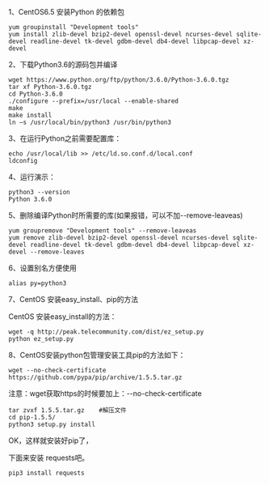1、CentOS6.5 安装Python 的依赖包

	yum groupinstall "Development tools"
	yum install zlib-devel bzip2-devel openssl-devel ncurses-devel sqlite-devel readline-devel tk-devel gdbm-devel db4-devel libpcap-devel xz-devel

2、下载Python3.6的源码包并编译

	wget https://www.python.org/ftp/python/3.6.0/Python-3.6.0.tgz
	tar xf Python-3.6.0.tgz
	cd Python-3.6.0
	./configure --prefix=/usr/local --enable-shared
	make
	make install
	ln –s /usr/local/bin/python3 /usr/bin/python3

3、在运行Python之前需要配置库：

	echo /usr/local/lib >> /etc/ld.so.conf.d/local.conf
	ldconfig

4、运行演示：

	python3 --version
	Python 3.6.0

5、删除编译Python时所需要的库(如果报错，可以不加--remove-leaveas)

	yum groupremove "Development tools" --remove-leaveas
	yum remove zlib-devel bzip2-devel openssl-devel ncurses-devel sqlite-devel readline-devel tk-devel gdbm-devel db4-devel libpcap-devel xz-devel --remove-leaves

6、设置别名方便使用

	alias py=python3

7、CentOS 安装easy_install、pip的方法

CentOS 安装easy_install的方法：

	wget -q http://peak.telecommunity.com/dist/ez_setup.py
	python ez_setup.py

8、CentOS安装python包管理安装工具pip的方法如下：

	wget --no-check-certificate https://github.com/pypa/pip/archive/1.5.5.tar.gz

注意：wget获取https的时候要加上：--no-check-certificate

	tar zvxf 1.5.5.tar.gz    #解压文件
	cd pip-1.5.5/
	python3 setup.py install

OK，这样就安装好pip了，

下面来安装 requests吧。

	pip3 install requests